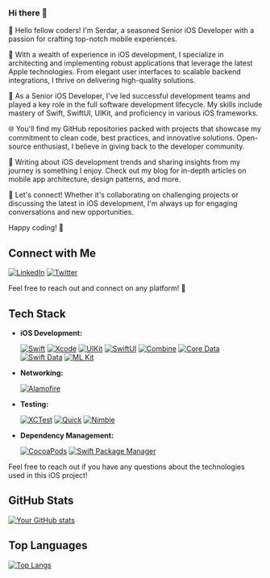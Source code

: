 ### Hi there 👋

👋 Hello fellow coders! I'm Serdar, a seasoned Senior iOS Developer with a passion for crafting top-notch mobile experiences.

🚀 With a wealth of experience in iOS development, I specialize in architecting and implementing robust applications that leverage the latest Apple technologies. From elegant user interfaces to scalable backend integrations, I thrive on delivering high-quality solutions.

💼 As a Senior iOS Developer, I've led successful development teams and played a key role in the full software development lifecycle. My skills include mastery of Swift, SwiftUI, UIKit, and proficiency in various iOS frameworks.

🌐 You'll find my GitHub repositories packed with projects that showcase my commitment to clean code, best practices, and innovative solutions. Open-source enthusiast, I believe in giving back to the developer community.

📝 Writing about iOS development trends and sharing insights from my journey is something I enjoy. Check out my blog for in-depth articles on mobile app architecture, design patterns, and more.

🔗 Let's connect! Whether it's collaborating on challenging projects or discussing the latest in iOS development, I'm always up for engaging conversations and new opportunities.

Happy coding! 🚀

## Connect with Me

[![LinkedIn](https://img.shields.io/badge/LinkedIn-serdarbakirtas-blue)](https://www.linkedin.com/in/serdarbakirtas/)
[![Twitter](https://img.shields.io/badge/Twitter-BakirtasSerdar-blue)](https://twitter.com/BakirtasSerdar)

Feel free to reach out and connect on any platform! 🚀

## Tech Stack

- **iOS Development:**

  [![Swift](https://img.shields.io/badge/Swift-5.5-orange)](https://swift.org/)
  [![Xcode](https://img.shields.io/badge/Xcode-13.0-blue)](https://developer.apple.com/xcode/)
  [![UIKit](https://img.shields.io/badge/UIKit-yellow)](https://developer.apple.com/documentation/uikit/)
  [![SwiftUI](https://img.shields.io/badge/SwiftUI-yellow)](https://developer.apple.com/documentation/swiftui/)
  [![Combine](https://img.shields.io/badge/Combine-yellow)](https://developer.apple.com/documentation/combine/)
  [![Core Data](https://img.shields.io/badge/Core_Data-purple)](https://developer.apple.com/documentation/coredata/)
  [![Swift Data](https://img.shields.io/badge/Swift_Data-purple)](https://developer.apple.com/documentation/swiftdata/)
  [![ML Kit](https://img.shields.io/badge/ML_Kit-green)](https://developers.google.com/ml-kit)

- **Networking:**

  [![Alamofire](https://img.shields.io/badge/Alamofire-5.5.2-green)](https://github.com/Alamofire/Alamofire)

- **Testing:**

  [![XCTest](https://img.shields.io/badge/XCTest-Unit%20Testing-red)](https://developer.apple.com/documentation/xctest/)
  [![Quick](https://img.shields.io/badge/Quick-3.1.2-orange)](https://github.com/Quick/Quick)
  [![Nimble](https://img.shields.io/badge/Nimble-9.0.0-blue)](https://github.com/Quick/Nimble)

- **Dependency Management:**

  [![CocoaPods](https://img.shields.io/badge/CocoaPods-1.11.2-red)](https://cocoapods.org/)
  [![Swift Package Manager](https://img.shields.io/badge/Swift_Package_Manager-5.5.2-brightgreen)](https://swift.org/package-manager/)

Feel free to reach out if you have any questions about the technologies used in this iOS project!

## GitHub Stats

[![Your GitHub stats](https://github-readme-stats.vercel.app/api?username=serdarbakirtas&show_icons=true&theme=radical)](https://github.com/serdarbakirtas/github-readme-stats)

## Top Languages

[![Top Langs](https://github-readme-stats.vercel.app/api/top-langs/?username=serdarbakirtas&layout=compact&theme=radical)](https://github.com/serdarbakirtas/github-readme-stats)

